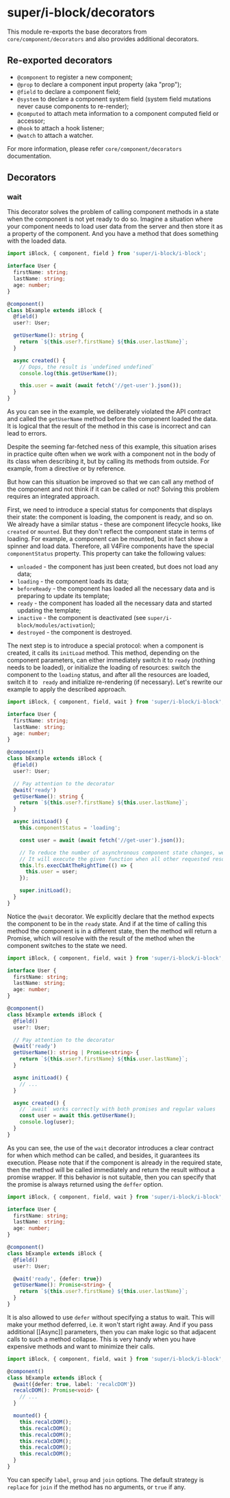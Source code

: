 # super/i-block/decorators

This module re-exports the base decorators from `core/component/decorators` and also provides additional decorators.

## Re-exported decorators

* `@component` to register a new component;
* `@prop` to declare a component input property (aka "prop");
* `@field` to declare a component field;
* `@system` to declare a component system field (system field mutations never cause components to re-render);
* `@computed` to attach meta information to a component computed field or accessor;
* `@hook` to attach a hook listener;
* `@watch` to attach a watcher.

For more information, please refer `core/component/decorators` documentation.

## Decorators

### wait

This decorator solves the problem of calling component methods in a state when the component is not yet ready to do so.
Imagine a situation where your component needs to load user data from the server and then store it as a property of the component.
And you have a method that does something with the loaded data.

```typescript
import iBlock, { component, field } from 'super/i-block/i-block';

interface User {
  firstName: string;
  lastName: string;
  age: number;
}

@component()
class bExample extends iBlock {
  @field()
  user?: User;

  getUserName(): string {
    return `${this.user?.firstName} ${this.user.lastName}`;
  }

  async created() {
    // Oops, the result is `undefined undefined`
    console.log(this.getUserName());

    this.user = await (await fetch('//get-user').json());
  }
}
```

As you can see in the example, we deliberately violated the API contract and called the `getUserName` method before
the component loaded the data. It is logical that the result of the method in this case is incorrect and can lead to errors.

Despite the seeming far-fetched ness of this example, this situation arises in practice quite often when we work with a component
not in the body of its class when describing it, but by calling its methods from outside. For example, from a directive or by reference.

But how can this situation be improved so that we can call any method of the component and not think if it can be called or not?
Solving this problem requires an integrated approach.

First, we need to introduce a special status for components that displays their state: the component is loading, the component is ready,
and so on. We already have a similar status - these are component lifecycle hooks, like `created` or `mounted`.
But they don't reflect the component state in terms of loading. For example, a component can be mounted, but in fact
show a spinner and load data. Therefore, all V4Fire components have the special `componentStatus` property.
This property can take the following values:

* `unloaded` - the component has just been created, but does not load any data;
* `loading` - the component loads its data;
* `beforeReady` - the component has loaded all the necessary data and is preparing to update its template;
* `ready` - the component has loaded all the necessary data and started updating the template;
* `inactive` - the component is deactivated (see `super/i-block/modules/activation`);
* `destroyed` - the component is destroyed.

The next step is to introduce a special protocol: when a component is created, it calls its `initLoad` method.
This method, depending on the component parameters, can either immediately switch it to `ready` (nothing needs to be loaded),
or initialize the loading of resources: switch the component to the `loading` status, and after all the resources are loaded,
switch it to ` ready` and initialize re-rendering (if necessary). Let's rewrite our example to apply the described approach.

```typescript
import iBlock, { component, field, wait } from 'super/i-block/i-block';

interface User {
  firstName: string;
  lastName: string;
  age: number;
}

@component()
class bExample extends iBlock {
  @field()
  user?: User;

  // Pay attention to the decorator
  @wait('ready')
  getUserName(): string {
    return `${this.user?.firstName} ${this.user.lastName}`;
  }

  async initLoad() {
    this.componentStatus = 'loading';

    const user = await (await fetch('//get-user').json());

    // To reduce the number of asynchronous component state changes, we use a special synchronization method.
    // It will execute the given function when all other requested resources (if any) have also been loaded.
    this.lfs.execCbAtTheRightTime(() => {
      this.user = user;
    });

    super.initLoad();
  }
}
```

Notice the `@wait` decorator. We explicitly declare that the method expects the component to be in the `ready` state.
And if at the time of calling this method the component is in a different state, then the method will return a Promise,
which will resolve with the result of the method when the component switches to the state we need.

```typescript
import iBlock, { component, field, wait } from 'super/i-block/i-block';

interface User {
  firstName: string;
  lastName: string;
  age: number;
}

@component()
class bExample extends iBlock {
  @field()
  user?: User;

  // Pay attention to the decorator
  @wait('ready')
  getUserName(): string | Promise<string> {
    return `${this.user?.firstName} ${this.user.lastName}`;
  }

  async initLoad() {
    // ...
  }

  async created() {
    // `await` works correctly with both promises and regular values
    const user = await this.getUserName();
    console.log(user);
  }
}
```

As you can see, the use of the `wait` decorator introduces a clear contract for when which method can be called, and besides,
it guarantees its execution. Please note that if the component is already in the required state, then the method will be called immediately and
return the result without a promise wrapper. If this behavior is not suitable, then you can specify that the promise is always returned
using the `deffer` option.

```typescript
import iBlock, { component, field, wait } from 'super/i-block/i-block';

interface User {
  firstName: string;
  lastName: string;
  age: number;
}

@component()
class bExample extends iBlock {
  @field()
  user?: User;

  @wait('ready', {defer: true})
  getUserName(): Promise<string> {
    return `${this.user?.firstName} ${this.user.lastName}`;
  }
}
```

It is also allowed to use `defer` without specifying a status to wait. This will make your method deferred, i.e. it won't start right away.
And if you pass additional [[Async]] parameters, then you can make logic so that adjacent calls to such a method collapse.
This is very handy when you have expensive methods and want to minimize their calls.

```typescript
import iBlock, { component, field, wait } from 'super/i-block/i-block';

@component()
class bExample extends iBlock {
  @wait({defer: true, label: 'recalcDOM'})
  recalcDOM(): Promise<void> {
    // ...
  }

  mounted() {
    this.recalcDOM();
    this.recalcDOM();
    this.recalcDOM();
    this.recalcDOM();
    this.recalcDOM();
    this.recalcDOM();
  }
}
```

You can specify `label`, `group` and `join` options. The default strategy is `replace` for `join` if the method has no arguments,
or `true` if any.
